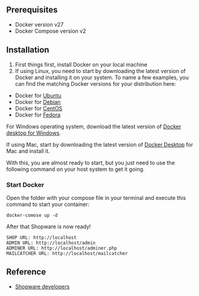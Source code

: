 ## Prerequisites
- Docker version v27
- Docker Compose version v2

## Installation
1. First things first, install Docker on your local machine
2. If using Linux, you need to start by downloading the latest version of Docker and installing it on your system. To name a few examples, you can find the matching Docker versions for your distribution here:
  - Docker for [Ubuntu](https://docs.docker.com/install/linux/docker-ce/ubuntu/)
  - Docker for [Debian](https://docs.docker.com/install/linux/docker-ce/debian/)
  - Docker for [CentOS](https://docs.docker.com/install/linux/docker-ce/centos/)
  - Docker for [Fedora](https://docs.docker.com/install/linux/docker-ce/fedora/)

For Windows operating system, download the latest version of [Docker desktop for Windows](https://hub.docker.com/editions/community/docker-ce-desktop-windows/).

If using Mac, start by downloading the latest version of [Docker Desktop](https://hub.docker.com/editions/community/docker-ce-desktop-mac/) for Mac and install it.

With this, you are almost ready to start, but you just need to use the following command on your host system to get it going.

### Start Docker

Open the folder with your compose file in your terminal and execute this command to start your container:

```
docker-comose up -d
```

After that Shopware is now ready!

```
SHOP URL: http://localhost
ADMIN URL: http://localhost/admin
ADMINER URL: http://localhost/adminer.php
MAILCATCHER URL: http://localhost/mailcatcher
```

## Reference

- [Shopware developers](https://developer.shopware.com/docs/guides/installation/)
